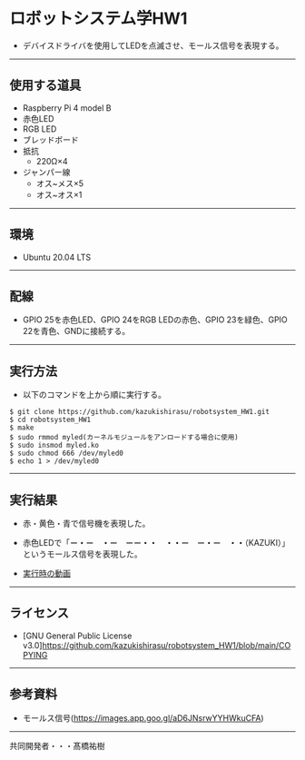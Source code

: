 # **ロボットシステム学HW1**  
- デバイスドライバを使用してLEDを点滅させ、モールス信号を表現する。
***
## **使用する道具**  
- Raspberry Pi 4 model B  
- 赤色LED  
- RGB LED
- ブレッドボード  
- 抵抗
  - 220Ω×4
- ジャンパー線
  -  オス~メス×5
  -  オス~オス×1
***
## **環境**  
- Ubuntu 20.04 LTS  
***
## **配線**  
- GPIO 25を赤色LED、GPIO 24をRGB LEDの赤色、GPIO 23を緑色、GPIO 22を青色、GNDに接続する。  
***
## **実行方法**  
- 以下のコマンドを上から順に実行する。  
```
$ git clone https://github.com/kazukishirasu/robotsystem_HW1.git 
$ cd robotsystem_HW1
$ make  
$ sudo rmmod myled(カーネルモジュールをアンロードする場合に使用)  
$ sudo insmod myled.ko  
$ sudo chmod 666 /dev/myled0  
$ echo 1 > /dev/myled0  
```
***
## **実行結果**  
-  赤・黄色・青で信号機を表現した。
-  赤色LEDで「**－・－　・－　－－・・　・・－　－・－　・・**（KAZUKI）」というモールス信号を表現した。

- [実行時の動画](https://youtu.be/JRdC526gu3k)  
***
## **ライセンス**  
-  [GNU General Public License v3.0]https://github.com/kazukishirasu/robotsystem_HW1/blob/main/COPYING
***
## **参考資料**
-  モールス信号(https://images.app.goo.gl/aD6JNsrwYYHWkuCFA)  
***
共同開発者・・・髙橋祐樹
